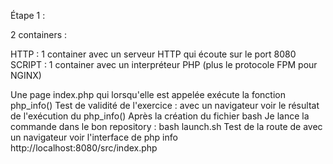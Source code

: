 Étape 1 :

2 containers :

HTTP : 1 container avec un serveur HTTP qui écoute sur le port 8080
SCRIPT : 1 container avec un interpréteur PHP (plus le protocole FPM pour NGINX)

Une page index.php qui lorsqu'elle est appelée exécute la fonction php_info()
Test de validité de l'exercice : avec un navigateur voir le résultat de l'exécution du php_info()
Après la création du fichier bash
Je lance la commande dans le bon repository : bash launch.sh
Test de la route de avec un navigateur voir l'interface de php info
http://localhost:8080/src/index.php